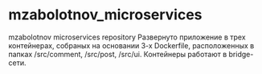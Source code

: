 # mzabolotnov_microservices
mzabolotnov microservices repository
Развернуто приложение в  трех контейнерах, собраных  на основании 3-х Dockerfile,  расположенных в папках /src/comment, /src/post, /src/ui.
Контейнеры работают в  bridge-сети.
